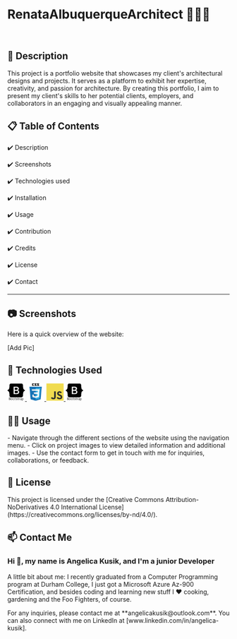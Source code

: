 # RenataAlbuquerqueArchitect 📐🧱🏡
<br>
<h2>📍 Description</h2>
<p>This project is a portfolio website that showcases my client's architectural designs and projects. It serves as a platform to exhibit her expertise, creativity, and passion for architecture. By creating this portfolio, I aim to present my client's skills to her potential clients, employers, and collaborators in an engaging and visually appealing manner.</p>

<h2>📋 Table of Contents</h2>
<p>✔️ Description</p>
<p>✔️ Screenshots</p>
<p>✔️ Technologies used</p>
<p>✔️ Installation </p>
<p>✔️ Usage</p>
<p>✔️ Contribution</p>
<p>✔️ Credits</p>
<p>✔️ License</p>
<p>✔️ Contact</p>

<hr>
<h2>📷 Screenshots</h2>
<p>Here is a quick overview of the website:</p>
<p>[Add Pic]</p>

<h2>🧰 Technologies Used</h2>
<p> <a href="https://getbootstrap.com" target="_blank" rel="noreferrer"> <img src="https://raw.githubusercontent.com/devicons/devicon/master/icons/bootstrap/bootstrap-plain-wordmark.svg" alt="bootstrap" width="40" height="40"/> </a> <a href="https://www.w3schools.com/css/" target="_blank" rel="noreferrer"> <img src="https://raw.githubusercontent.com/devicons/devicon/master/icons/css3/css3-original-wordmark.svg" alt="css3" width="40" height="40"/> </a> <a href="https://developer.mozilla.org/en-US/docs/Web/JavaScript" target="_blank" rel="noreferrer"> <img src="https://raw.githubusercontent.com/devicons/devicon/master/icons/javascript/javascript-original.svg" alt="javascript" width="40" height="40"/> </a> <a href="https://getbootstrap.com" target="_blank" rel="noreferrer"> <img src="https://raw.githubusercontent.com/devicons/devicon/master/icons/bootstrap/bootstrap-plain-wordmark.svg" alt="bootstrap" width="40" height="40"/> </a> </p>

<h2>👩‍💻 Usage</h2>
- Navigate through the different sections of the website using the navigation menu.
- Click on project images to view detailed information and additional images.
- Use the contact form to get in touch with me for inquiries, collaborations, or feedback.

<h2>🚫 License</h2>
<p>This project is licensed under the [Creative Commons Attribution-NoDerivatives 4.0 International License](https://creativecommons.org/licenses/by-nd/4.0/).</p>

<h2>📫 Contact Me</h2>
<h3>Hi 👋, my name is Angelica Kusik, and I'm a junior Developer</h3>
<p><span font-weight="bold">A little bit about me:</span> I recently graduated from a Computer Programming program at Durham College, I just got a Microsoft Azure Az-900 Certification, and besides coding and learning new stuff I ♥ cooking, gardening and the Foo Fighters, of course.</p>
<p>For any inquiries, please contact me at  **angelicakusik@outlook.com**. You can also connect with me on LinkedIn at [www.linkedin.com/in/angelica-kusik].</p>






